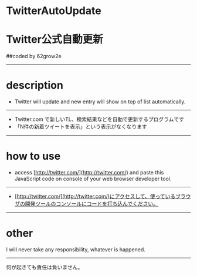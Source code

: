 # TwitterAutoUpdate
# Twitter公式自動更新
##coded by 62grow2e

---

# description
- Twitter will update and new entry will show on top of list automatically.

---

- Twitter.com で新しいTL、検索結果などを自動で更新するプログラムです
- 「N件の新着ツイートを表示」という表示がなくなります

---

# how to use
- access [http://twitter.com/](http://twitter.com/) and paste this JavaScript code on console of your web browser developer tool.

---

- [http://twitter.com/](http://twitter.com/)にアクセスして、使っているブラウザの開発ツールのコンソールにコードを打ち込んでください。

---

# other
I will never take any responsibility, whatever is happened.

---

何が起きても責任は負いません。
